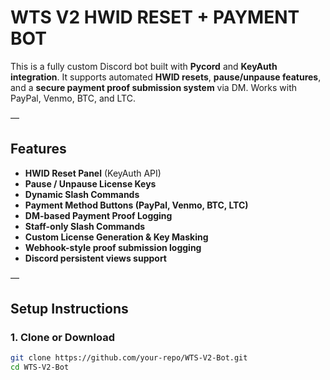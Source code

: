 # WTS V2 HWID RESET + PAYMENT BOT

This is a fully custom Discord bot built with **Pycord** and **KeyAuth integration**. It supports automated **HWID resets**, **pause/unpause features**, and a **secure payment proof submission system** via DM. Works with PayPal, Venmo, BTC, and LTC.

—

## Features

- **HWID Reset Panel** (KeyAuth API)
- **Pause / Unpause License Keys**
- **Dynamic Slash Commands**
- **Payment Method Buttons (PayPal, Venmo, BTC, LTC)**
- **DM-based Payment Proof Logging**
- **Staff-only Slash Commands**
- **Custom License Generation & Key Masking**
- **Webhook-style proof submission logging**
- **Discord persistent views support**

—

## Setup Instructions

### 1. Clone or Download

```bash
git clone https://github.com/your-repo/WTS-V2-Bot.git
cd WTS-V2-Bot